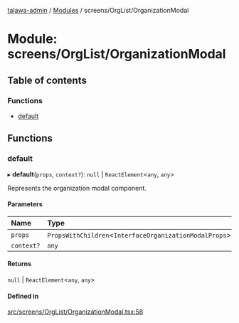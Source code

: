 [talawa-admin](../README.md) / [Modules](../modules.md) / screens/OrgList/OrganizationModal

# Module: screens/OrgList/OrganizationModal

## Table of contents

### Functions

- [default](screens_OrgList_OrganizationModal.md#default)

## Functions

### default

▸ **default**(`props`, `context?`): ``null`` \| `ReactElement`\<`any`, `any`\>

Represents the organization modal component.

#### Parameters

| Name | Type |
| :------ | :------ |
| `props` | `PropsWithChildren`\<`InterfaceOrganizationModalProps`\> |
| `context?` | `any` |

#### Returns

``null`` \| `ReactElement`\<`any`, `any`\>

#### Defined in

[src/screens/OrgList/OrganizationModal.tsx:58](https://github.com/adi790uu/talawa-admin/blob/cdaad16/src/screens/OrgList/OrganizationModal.tsx#L58)
